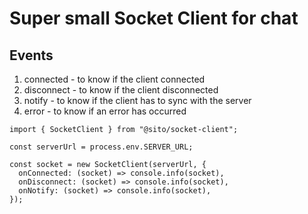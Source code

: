 # Super small Socket Client for chat

## Events

1. connected - to know if the client connected
2. disconnect - to know if the client disconnected
3. notify - to know if the client has to sync with the server
4. error - to know if an error has occurred

```
import { SocketClient } from "@sito/socket-client";

const serverUrl = process.env.SERVER_URL;

const socket = new SocketClient(serverUrl, {
  onConnected: (socket) => console.info(socket),
  onDisconnect: (socket) => console.info(socket),
  onNotify: (socket) => console.info(socket),
});
```
